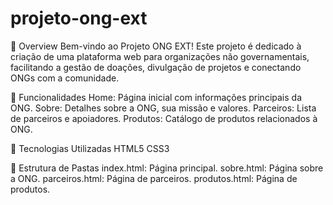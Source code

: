 # projeto-ong-ext

🌟 Overview
Bem-vindo ao Projeto ONG EXT! Este projeto é dedicado à criação de uma plataforma web para organizações não governamentais, facilitando a gestão de doações, divulgação de projetos e conectando ONGs com a comunidade.

🚀 Funcionalidades
Home: Página inicial com informações principais da ONG.
Sobre: Detalhes sobre a ONG, sua missão e valores.
Parceiros: Lista de parceiros e apoiadores.
Produtos: Catálogo de produtos relacionados à ONG.

🎨 Tecnologias Utilizadas
HTML5
CSS3

📂 Estrutura de Pastas
index.html: Página principal.
sobre.html: Página sobre a ONG.
parceiros.html: Página de parceiros.
produtos.html: Página de produtos.
